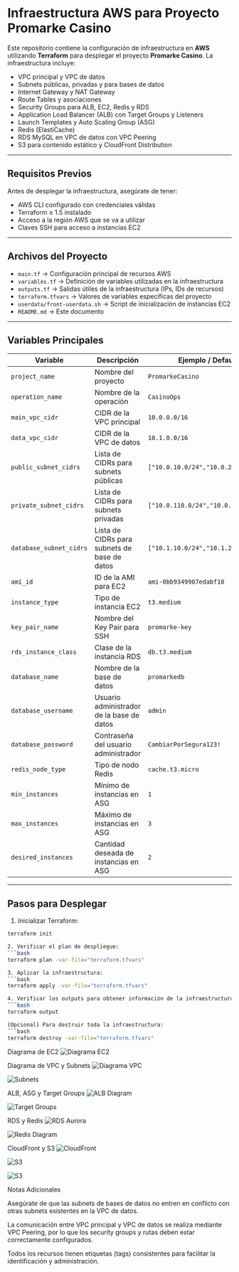 # Infraestructura AWS para Proyecto Promarke Casino

Este repositorio contiene la configuración de infraestructura en **AWS** utilizando **Terraform** para desplegar el proyecto **Promarke Casino**. La infraestructura incluye:

- VPC principal y VPC de datos
- Subnets públicas, privadas y para bases de datos
- Internet Gateway y NAT Gateway
- Route Tables y asociaciones
- Security Groups para ALB, EC2, Redis y RDS
- Application Load Balancer (ALB) con Target Groups y Listeners
- Launch Templates y Auto Scaling Group (ASG)
- Redis (ElastiCache)
- RDS MySQL en VPC de datos con VPC Peering
- S3 para contenido estático y CloudFront Distribution

---

## Requisitos Previos

Antes de desplegar la infraestructura, asegúrate de tener:

- AWS CLI configurado con credenciales válidas
- Terraform ≥ 1.5 instalado
- Acceso a la región AWS que se va a utilizar
- Claves SSH para acceso a instancias EC2

---

## Archivos del Proyecto

- `main.tf` → Configuración principal de recursos AWS
- `variables.tf` → Definición de variables utilizadas en la infraestructura
- `outputs.tf` → Salidas útiles de la infraestructura (IPs, IDs de recursos)
- `terraform.tfvars` → Valores de variables específicas del proyecto
- `userdata/front-userdata.sh` → Script de inicialización de instancias EC2
- `README.md` → Este documento

---

## Variables Principales

| Variable                  | Descripción                                     | Ejemplo / Default                  |
|----------------------------|-------------------------------------------------|-----------------------------------|
| `project_name`             | Nombre del proyecto                             | `PromarkeCasino`                  |
| `operation_name`           | Nombre de la operación                          | `CasinoOps`                       |
| `main_vpc_cidr`            | CIDR de la VPC principal                        | `10.0.0.0/16`                     |
| `data_vpc_cidr`            | CIDR de la VPC de datos                          | `10.1.0.0/16`                     |
| `public_subnet_cidrs`      | Lista de CIDRs para subnets públicas            | `["10.0.10.0/24","10.0.20.0/24"]` |
| `private_subnet_cidrs`     | Lista de CIDRs para subnets privadas            | `["10.0.110.0/24","10.0.120.0/24"]`|
| `database_subnet_cidrs`    | Lista de CIDRs para subnets de base de datos   | `["10.1.10.0/24","10.1.20.0/24"]` |
| `ami_id`                   | ID de la AMI para EC2                           | `ami-0bb9349907edabf10`           |
| `instance_type`            | Tipo de instancia EC2                           | `t3.medium`                        |
| `key_pair_name`            | Nombre del Key Pair para SSH                    | `promarke-key`                     |
| `rds_instance_class`       | Clase de la instancia RDS                        | `db.t3.medium`                     |
| `database_name`            | Nombre de la base de datos                       | `promarkedb`                       |
| `database_username`        | Usuario administrador de la base de datos       | `admin`                            |
| `database_password`        | Contraseña del usuario administrador            | `CambiarPorSegura123!`             |
| `redis_node_type`          | Tipo de nodo Redis                               | `cache.t3.micro`                   |
| `min_instances`            | Mínimo de instancias en ASG                      | `1`                                |
| `max_instances`            | Máximo de instancias en ASG                      | `3`                                |
| `desired_instances`        | Cantidad deseada de instancias en ASG           | `2`                                |

---

## Pasos para Desplegar

1. Inicializar Terraform:
```bash
terraform init

2. Verificar el plan de despliegue:
```bash
terraform plan -var-file="terraform.tfvars"

3. Aplicar la infraestructura:
```bash
terraform apply -var-file="terraform.tfvars"

4. Verificar los outputs para obtener información de la infraestructura:
```bash
terraform output

(Opcional) Para destruir toda la infraestructura:
```bash
terraform destroy -var-file="terraform.tfvars"

```
Diagrama de EC2
![Diagrama EC2](images/ec2.png)



Diagrama de VPC y Subnets
![Diagrama VPC](images/vpc.png)



![Subnets](images/subnets.png)

ALB, ASG y Target Groups
![ALB Diagram](images/alb.png)


![Target Groups](images/tg.png)


RDS y Redis
![RDS Aurora](images/rds.png)


![Redis Diagram](images/redis.png)


CloudFront y S3
![CloudFront](images/cloud.png)


![S3](images/s3.png)

![S3](images/s31.png)




Notas Adicionales

Asegúrate de que las subnets de bases de datos no entren en conflicto con otras subnets existentes en la VPC de datos.

La comunicación entre VPC principal y VPC de datos se realiza mediante VPC Peering, por lo que los security groups y rutas deben estar correctamente configurados.

Todos los recursos tienen etiquetas (tags) consistentes para facilitar la identificación y administración.

